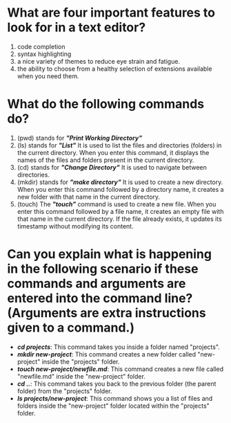 # What are four important features to look for in a text editor?

1. code completion
2. syntax highlighting
3. a nice variety of themes to reduce eye strain and fatigue.
4. the ability to choose from a healthy selection of extensions available when you need them.

# What do the following commands do?

1. (pwd) stands for ***"Print Working Directory"***
2. (ls) stands for ***"List"*** It is used to list the files and directories (folders) in the current directory. When you enter this command, it displays the names of the files and folders present in the current directory.
3. (cd) stands for ***"Change Directory"*** It is used to navigate between directories.
4. (mkdir) stands for ***"make directory"*** It is used to create a new directory. When you enter this command followed by a directory name, it creates a new folder with that name in the current directory.
5. (touch) The ***"touch"*** command is used to create a new file. When you enter this command followed by a file name, it creates an empty file with that name in the current directory. If the file already exists, it updates its timestamp without modifying its content.

# Can you explain what is happening in the following scenario if these commands and arguments are entered into the command line? (Arguments are extra instructions given to a command.)

- ***cd projects***: This command takes you inside a folder named "projects".
- ***mkdir new-project***: This command creates a new folder called "new-project" inside the "projects" folder.
- ***touch new-project/newfile.md***: This command creates a new file called "newfile.md" inside the "new-project" folder.
- ***cd ..***: This command takes you back to the previous folder (the parent folder) from the "projects" folder.
- ***ls projects/new-project***: This command shows you a list of files and folders inside the "new-project" folder located within the "projects" folder.
